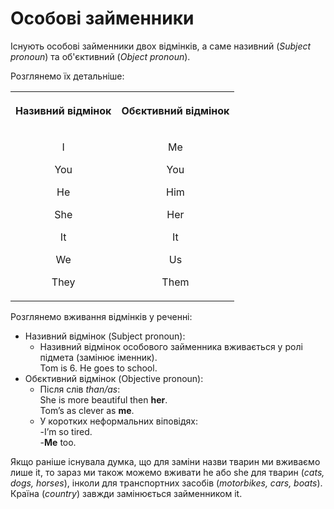 # Особовi займенники

Існують особові займенники двох відмінків, а саме <span class="p1">називний</span> (<i>Subject pronoun</i>) та <span class="p1">об'єктивний</span> (<i>Object pronoun</i>).

Розглянемо їх детальніше:

<div class="centered-table-wrapper">
<table class="centered-table">
<tr>
<th><p align="center">Називний відмінок</p></th>
<th><p align="center">Обєктивний відмінок</p></th>
</tr>
<tr>
<td>
<p align="center">I</p>
<p align="center">You</p>
<p align="center">He</p>
<p align="center">She</p>
<p align="center">It</p>
<p align="center">We</p>
<p align="center">They</p>
</td>
<td>
<p align="center">Me</p>
<p align="center">You</p>
<p align="center">Him</p>
<p align="center">Her</p>
<p align="center">It</p>
<p align="center">Us</p>
<p align="center">Them</p>
</td>
</tr>
</table>
</div>

Розглянемо вживання відмінків у реченні:

* <span class="p1">Називний відмінок</span> (Subject pronoun):<br>
    * Називний відмінок особового займенника вживається у ролі підмета (замінює іменник).<br>
Tom is 6. He goes to school.<br>
* <span class="p1">Обєктивний відмінок</span> (Objective pronoun):<br>
    * Після слів <i>than/as</i>:<br>
        She is more beautiful then <b>her</b>.<br>
        Tom’s as clever as <b>me</b>.<br>
    * У коротких неформальних віповідях:<br>
        -I’m so tired.<br>
        -<b>Me</b> too.<br>

<div class="centered-table-wrapper">
<table class="centered-table">
<tr>
Якщо раніше існувала думка, що для заміни назви тварин ми вживаємо лише <span class="p1">it</span>, то зараз ми також можемо вживати <span class="p1">he</span> або <span class="p1">she</span> для тварин (<i>cats, dogs, horses</i>), інколи для транспортних засобів (<i>motorbikes, cars, boats</i>). Країна (<i>сountry</i>) завжди замінюється займенником <span class="p1">it</span>.
</tr>
</table>
</div>


  

    



